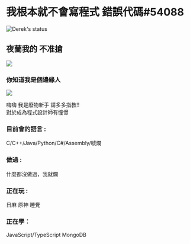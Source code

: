 # 我根本就不會寫程式 錯誤代碼#54088
![Derek's status](https://github-readme-stats-m6fi.vercel.app/api?username=Derek46518&show_icons=true&theme=transparent)

## 夜蘭我的 不准搶
![](https://media.tenor.com/EbfGJDH6-TAAAAAd/yelan-genshin-impact.gif)

### 你知道我是個邊緣人
![](https://komarev.com/ghpvc/?Derek46518)

嗨嗨 我是廢物新手 請多多指教!! <br>
對於成為程式設計師有憧憬
### 目前會的語言 : 
C/C++/Java/Python/C#/Assembly/唬爛
### 做過 : 
什麼都沒做過，我就爛
### 正在玩 : 
日麻 原神 睡覺
### 正在學：
JavaScript/TypeScript MongoDB 

